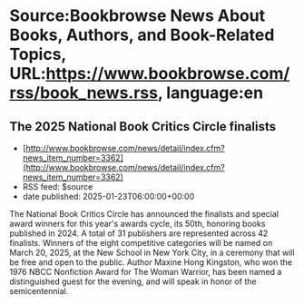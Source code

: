 # Source:Bookbrowse News About Books, Authors, and Book-Related Topics, URL:https://www.bookbrowse.com/rss/book_news.rss, language:en

## The 2025 National Book Critics Circle finalists
 - [http://www.bookbrowse.com/news/detail/index.cfm?news_item_number=3362](http://www.bookbrowse.com/news/detail/index.cfm?news_item_number=3362)
 - RSS feed: $source
 - date published: 2025-01-23T06:00:00+00:00

The National Book Critics Circle has announced the finalists and special award winners for this year's awards cycle, its 50th, honoring books published in 2024. A total of 31 publishers are represented across 42 finalists. Winners of the eight competitive categories will be named on March 20, 2025, at the New School in New York City, in a ceremony that will be free and open to the public. Author Maxine Hong Kingston, who won the 1976 NBCC Nonfiction Award for The Woman Warrior, has been named a distinguished guest for the evening, and will speak in honor of the semicentennial.

